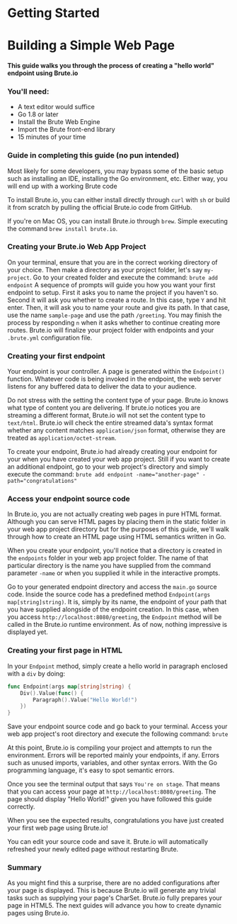 # Getting Started

# Building a Simple Web Page

#### This guide walks you through the process of creating a "hello world" endpoint using Brute.io

### You'll need:
- A text editor would suffice
- Go 1.8 or later
- Install the Brute Web Engine
- Import the Brute front-end library
- 15 minutes of your time

### Guide in completing this guide (no pun intended)

Most likely for some developers, you may bypass some of the basic setup such as installing an IDE, installing the Go environment, etc. Either way, you will end up with a working Brute code

To install Brute.io, you can either install directly through `curl` with `sh` or build it from scratch by pulling the official Brute.io code from GitHub.

If you're on Mac OS, you can install Brute.io through `brew`. Simple executing the command `brew install brute.io`.

### Creating your Brute.io Web App Project

On your terminal, ensure that you are in the correct working directory of your choice. Then make a directory as your project folder, let's say `my-project`. Go to your created folder and execute the command:
`brute add endpoint`
A sequence of prompts will guide you how you want your first endpoint to setup. First it asks you to name the project if you haven't so. Second it will ask you whether to create a route. In this case, type `Y` and hit enter. Then, it will ask you to name your route and give its path. In that case, use the name `sample-page` and use the path `/greeting`. You may finish the process by responding `n` when it asks whether to continue creating more routes. Brute.io will finalize your project folder with endpoints and your `.brute.yml` configuration file.

### Creating your first endpoint

Your endpoint is your controller. A page is generated within the `Endpoint()` function. Whatever code is being invoked in the endpoint, the web server listens for any buffered data to deliver the data to your audience. 

Do not stress with the setting the content type of your page. Brute.io knows what type of content you are delivering. If brute.io notices you are streaming a different format, Brute.io will not set the content type to `text/html`. Brute.io will check the entire streamed data's syntax format whether any content matches `application/json` format, otherwise they are treated as `application/octet-stream`.

To create your endpoint, Brute.io had already creating your endpoint for your when you have created your web app project. Still if you want to create an additional endpoint, go to your web project's directory and simply execute the command:
`brute add endpoint -name="another-page" -path="congratulations"`

### Access your endpoint source code

In Brute.io, you are not actually creating web pages in pure HTML format. Although you can serve HTML pages by placing them in the static folder in your web app project directory but for the purposes of this guide, we'll walk through how to create an HTML page using HTML semantics written in Go.

When you create your endpoint, you'll notice that a directory is created in the `endpoints` folder in your web app project folder. The name of that particular directory is the name you have supplied from the command parameter `-name` or when you supplied it while in the interactive prompts.

Go to your generated endpoint directory and access the `main.go` source code. Inside the source code has a predefined method `Endpoint(args map[string]string)`. It is, simply by its name, the endpoint of your path that you have supplied alongside of the endpoint creation. In this case, when you access `http://localhost:8080/greeting`, the `Endpoint` method will be called in the Brute.io runtime environment. As of now, nothing impressive is displayed yet.

### Creating your first page in HTML

In your `Endpoint` method, simply create a hello world in paragraph enclosed with a `div` by doing:

```go
func Endpoint(args map[string]string) {
	Div().Value(func() {
		Paragraph().Value("Hello World!")
	})
}
```

Save your endpoint source code and go back to your terminal. Access your web app project's root directory and execute the following command:
`brute`

At this point, Brute.io is compiling your project and attempts to run the environment. Errors will be reported mainly your endpoints, if any. Errors such as unused imports, variables, and other syntax errors. With the Go programming language, it's easy to spot semantic errors.

Once you see the terminal output that says `You're on stage`. That means that you can access your page at `http://localhost:8080/greeting`. The page should display "Hello World!" given you have followed this guide correctly.

When you see the expected results, congratulations you have just created your first web page using Brute.io!

You can edit your source code and save it. Brute.io will automatically refreshed your newly edited page without restarting Brute.

### Summary

As you might find this a surprise, there are no added configurations after your page is displayed. This is because Brute.io will generate any trivial tasks such as supplying your page's CharSet. Brute.io fully prepares your page in HTML5. The next guides will advance you how to create dynamic pages using Brute.io.